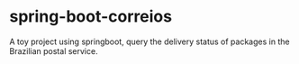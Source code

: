 spring-boot-correios
====================

A toy project using springboot, query the delivery status of packages in the Brazilian postal service.

